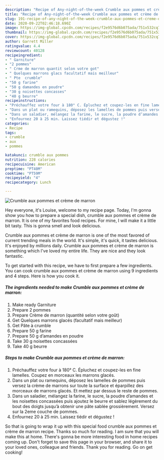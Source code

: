 ```yaml
---
description: "Recipe of Any-night-of-the-week Crumble aux pommes et crème de marron"
title: "Recipe of Any-night-of-the-week Crumble aux pommes et crème de marron"
slug: 191-recipe-of-any-night-of-the-week-crumble-aux-pommes-et-creme-de-marron
date: 2020-09-22T02:46:18.690Z
image: https://img-global.cpcdn.com/recipes/f2e9576d6b075ada/751x532cq70/crumble-aux-pommes-et-creme-de-marron-photo-principale-de-la-recette.jpg
thumbnail: https://img-global.cpcdn.com/recipes/f2e9576d6b075ada/751x532cq70/crumble-aux-pommes-et-creme-de-marron-photo-principale-de-la-recette.jpg
cover: https://img-global.cpcdn.com/recipes/f2e9576d6b075ada/751x532cq70/crumble-aux-pommes-et-creme-de-marron-photo-principale-de-la-recette.jpg
author: Garrett Miller
ratingvalue: 4.4
reviewcount: 40128
recipeingredient:
- " Garniture"
- "2 pommes"
- " Crme de marron quantit selon votre got"
- " Quelques marrons glacs facultatif mais meilleur"
- " Pte  crumble"
- "50 g farine"
- "50 g damandes en poudre"
- "30 g noisettes concasses"
- "40 g beurre"
recipeinstructions:
- "Préchauffez votre four à 180° C. Épluchez et coupez-les en fine lamelles. Coupez en morceaux les marrons glacés."
- "Dans un plat ou ramequins, déposez les lamelles de pommes puis versez la crème de marrons sur toute la surface et éparpillez des morceaux de marrons glacés. Et mettez par dessus le reste de pommes."
- "Dans un saladier, mélangez la farine, le sucre, la poudre d’amandes et les noisettes concassées puis ajoutez le beurre et sablez légèrement du bout des doigts jusqu’à obtenir une pâte sablée grossièrement. Versez sur la 2eme couche de pommes."
- "Enfournez 20 à 25 min. Laissez tiédir et dégustez !"
categories:
- Recipe
tags:
- crumble
- aux
- pommes

katakunci: crumble aux pommes 
nutrition: 228 calories
recipecuisine: American
preptime: "PT40M"
cooktime: "PT59M"
recipeyield: "4"
recipecategory: Lunch

---
```



![Crumble aux pommes et crème de marron](https://img-global.cpcdn.com/recipes/f2e9576d6b075ada/751x532cq70/crumble-aux-pommes-et-creme-de-marron-photo-principale-de-la-recette.jpg)

Hey everyone, it's Louise, welcome to my recipe page. Today, I'm gonna show you how to prepare a special dish, crumble aux pommes et crème de marron. It is one of my favorites food recipes. For mine, I will make it a little bit tasty. This is gonna smell and look delicious.



Crumble aux pommes et crème de marron is one of the most favored of current trending meals in the world. It's simple, it's quick, it tastes delicious. It's enjoyed by millions daily. Crumble aux pommes et crème de marron is something which I've loved my entire life. They are nice and they look fantastic.


To get started with this recipe, we have to first prepare a few ingredients. You can cook crumble aux pommes et crème de marron using 9 ingredients and 4 steps. Here is how you cook it.

<!--inarticleads1-->

##### The ingredients needed to make Crumble aux pommes et crème de marron:

1. Make ready  Garniture
1. Prepare 2 pommes
1. Prepare  Crème de marron (quantité selon votre goût)
1. Get  Quelques marrons glacés (facultatif mais meilleur)
1. Get  Pâte à crumble
1. Prepare 50 g farine
1. Prepare 50 g d’amandes en poudre
1. Take 30 g noisettes concassées
1. Take 40 g beurre




<!--inarticleads2-->

##### Steps to make Crumble aux pommes et crème de marron:

1. Préchauffez votre four à 180° C. Épluchez et coupez-les en fine lamelles. Coupez en morceaux les marrons glacés.
1. Dans un plat ou ramequins, déposez les lamelles de pommes puis versez la crème de marrons sur toute la surface et éparpillez des morceaux de marrons glacés. Et mettez par dessus le reste de pommes.
1. Dans un saladier, mélangez la farine, le sucre, la poudre d’amandes et les noisettes concassées puis ajoutez le beurre et sablez légèrement du bout des doigts jusqu’à obtenir une pâte sablée grossièrement. Versez sur la 2eme couche de pommes.
1. Enfournez 20 à 25 min. Laissez tiédir et dégustez !




So that is going to wrap it up with this special food crumble aux pommes et crème de marron recipe. Thanks so much for reading. I am sure that you will make this at home. There's gonna be more interesting food in home recipes coming up. Don't forget to save this page in your browser, and share it to your loved ones, colleague and friends. Thank you for reading. Go on get cooking!
